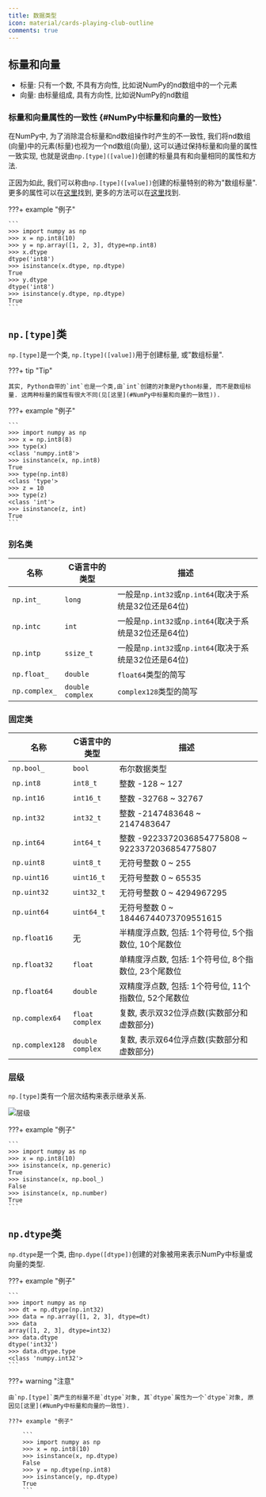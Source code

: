 ```yaml
---
title: 数据类型
icon: material/cards-playing-club-outline
comments: true
---
```


## 标量和向量

- 标量: 只有一个数, 不具有方向性, 比如说NumPy的nd数组中的一个元素
- 向量: 由标量组成, 具有方向性, 比如说NumPy的nd数组

### 标量和向量属性的一致性 {#NumPy中标量和向量的一致性}

在NumPy中, 为了消除混合标量和nd数组操作时产生的不一致性, 我们将nd数组(向量)中的元素(标量)也视为一个nd数组(向量), 这可以通过保持标量和向量的属性一致实现, 也就是说由`np.[type]([value])`创建的标量具有和向量相同的属性和方法.

正因为如此, 我们可以称由`np.[type]([value])`创建的标量特别的称为"数组标量". 更多的属性可以在[这里](https://numpy.org/doc/stable/reference/arrays.scalars.html#attributes)找到, 更多的方法可以在[这里](https://numpy.org/doc/stable/reference/arrays.scalars.html#methods)找到.

???+ example "例子"

    ```
    >>> import numpy as np
    >>> x = np.int8(10)
    >>> y = np.array([1, 2, 3], dtype=np.int8)
    >>> x.dtype
    dtype('int8')
    >>> isinstance(x.dtype, np.dtype)
    True
    >>> y.dtype
    dtype('int8') 
    >>> isinstance(y.dtype, np.dtype)
    True
    ```

## `np.[type]`类

`np.[type]`是一个类, `np.[type]([value])`用于创建标量, 或"数组标量".

???+ tip "Tip"

    其实, Python自带的`int`也是一个类,由`int`创建的对象是Python标量, 而不是数组标量. 这两种标量的属性有很大不同(见[这里](#NumPy中标量和向量的一致性)).

???+ example "例子"

    ```
    >>> import numpy as np
    >>> x = np.int8(8)
    >>> type(x)
    <class 'numpy.int8'>
    >>> isinstance(x, np.int8)
    True
    >>> type(np.int8)
    <class 'type'>
    >>> z = 10
    >>> type(z)
    <class 'int'>
    >>> isinstance(z, int)
    True
    ```

### 别名类

|名称|C语言中的类型|描述|
|-|-|-|
|`np.int_`|`long`|一般是`np.int32`或`np.int64`(取决于系统是32位还是64位)|
|`np.intc`|`int`|一般是`np.int32`或`np.int64`(取决于系统是32位还是64位)|
|`np.intp`|`ssize_t`|一般是`np.int32`或`np.int64`(取决于系统是32位还是64位)|
|`np.float_`|`double`|`float64`类型的简写|
|`np.complex_`|`double complex`|`complex128`类型的简写|

### 固定类

|名称|C语言中的类型|描述|
|-|-|-|
|`np.bool_`|`bool`|布尔数据类型|
|`np.int8`|`int8_t`|整数 -128 ~ 127|
|`np.int16`|`int16_t`|整数 -32768 ~ 32767|
|`np.int32`|`int32_t`|整数 -2147483648 ~ 2147483647|
|`np.int64`|`int64_t`|整数 -9223372036854775808 ~ 9223372036854775807|
|`np.uint8`|`uint8_t`|无符号整数 0 ~ 255|
|`np.uint16`|`uint16_t`|无符号整数 0 ~ 65535|
|`np.uint32`|`uint32_t`|无符号整数 0 ~ 4294967295|
|`np.uint64`|`uint64_t`|无符号整数 0 ~ 18446744073709551615|
|`np.float16`|无|半精度浮点数, 包括: 1个符号位, 5个指数位, 10个尾数位|
|`np.float32`|`float`|单精度浮点数, 包括: 1个符号位, 8个指数位, 23个尾数位|
|`np.float64`|`double`|双精度浮点数, 包括: 1个符号位, 11个指数位, 52个尾数位|
|`np.complex64`|`float complex`|复数, 表示双32位浮点数(实数部分和虚数部分)|
|`np.complex128`|`double complex`|复数, 表示双64位浮点数(实数部分和虚数部分)|

### 层级

`np.[type]`类有一个层次结构来表示继承关系. 

![层级](https://numpy.org/doc/stable/_images/dtype-hierarchy.png)

???+ example "例子"

    ```
    >>> import numpy as np
    >>> x = np.int8(10)
    >>> isinstance(x, np.generic)
    True
    >>> isinstance(x, np.bool_)
    False
    >>> isinstance(x, np.number)
    True
    ```

## `np.dtype`类

`np.dtype`是一个类, 由`np.dype([dtype])`创建的对象被用来表示NumPy中标量或向量的类型. 

???+ example "例子"

    ```
    >>> import numpy as np
    >>> dt = np.dtype(np.int32)
    >>> data = np.array([1, 2, 3], dtype=dt)
    >>> data
    array([1, 2, 3], dtype=int32)
    >>> data.dtype
    dtype('int32')
    >>> data.dtype.type
    <class 'numpy.int32'>
    ```

???+ warning "注意"

    由`np.[type]`类产生的标量不是`dtype`对象, 其`dtype`属性为一个`dtype`对象, 原因见[这里](#NumPy中标量和向量的一致性).

    ???+ example "例子"

        ```
        >>> import numpy as np
        >>> x = np.int8(10)
        >>> isinstance(x, np.dtype)
        False
        >>> y = np.dtype(np.int8)
        >>> isinstance(y, np.dtype)
        True
        ``` 

[^1]: NumPy 数据类型 | 菜鸟教程. (n.d.). Retrieved June 20, 2024, from https://www.runoob.com/numpy/numpy-dtype.html
[^2]: Data type objects (dtype)—NumPy v2.0 Manual. (n.d.). Retrieved June 20, 2024, from https://numpy.org/doc/stable/reference/arrays.dtypes.html
[^3]: Scalars—NumPy v2.0 Manual. (n.d.). Retrieved June 20, 2024, from https://numpy.org/doc/stable/reference/arrays.scalars.html